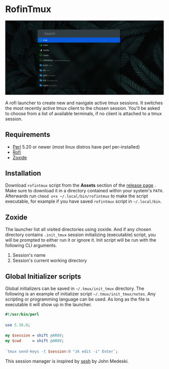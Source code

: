 # RofinTmux

![Screenshot of rofintmux](screenshot.png "RofinTmux")

A rofi launcher to create new and navigate active tmux sessions. It
switches the most recently active tmux client to the chosen
session. You'll be asked to choose from a list of available
terminals, if no client is attached to a tmux session.

## Requirements

- [Perl](https://wiki.archlinux.org/title/Perl) 5.20 or newer (most
  linux distros have perl per-installed)
- [Rofi](https://wiki.archlinux.org/title/rofi)
- [Zoxide](https://github.com/ajeetdsouza/zoxide)

## Installation

Download `rofintmux` script from the **Assets** section of the
[release page](https://github.com/alihammad-gist/rofintmux/releases)
. Make sure to download it in a directory contained within your
system's `PATH`. Afterwards run `chmod u+x ~/.local/bin/rofintmux`
to make the script executable, for example if you have saved
`rofintmux` script in `~/.local/bin`.

## Zoxide

The launcher list all visited directories using zoxide. And if any
chosen directory contains `.init_tmux` session initializing
(executable) script, you will be prompted to either run it or
ignore it. Init script will be run with the following CLI
arguments.

1. Session's name
2. Session's current working directory

## Global Initializer scripts

Global initializers can be saved in `~/.tmux/init_tmux` directory.
The following is an example of initializer script
`~/.tmux/init_tmux/notes`. Any scripting or programming language
can be used. As long as the file is executable it will show up in
the launcher.

```perl
#!/usr/bin/perl

use 5.38.0;

my $session = shift @ARGV;
my $cwd     = shift @ARGV;

`tmux send-keys -t $session:0 "zk edit -i" Enter`;
```

This session manager is inspired by
[sesh](https://github.com/joshmedeski/sesh) by John Medeski.
